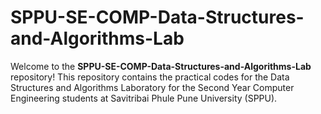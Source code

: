 # SPPU-SE-COMP-Data-Structures-and-Algorithms-Lab

Welcome to the **SPPU-SE-COMP-Data-Structures-and-Algorithms-Lab** repository! This repository contains the practical codes for the Data Structures and Algorithms Laboratory for the Second Year Computer Engineering students at Savitribai Phule Pune University (SPPU).
